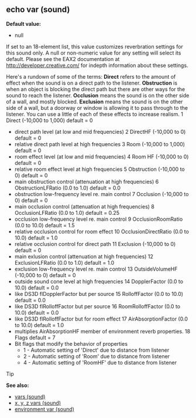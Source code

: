 ## echo var (sound)

**Default value:**
+   null


If set to an 18-element list, this value customizes
reverbration settings for this sound only. A null or non-numeric value
for any setting will select its default. Please see the EAX2
documentation at http://developer.creative.com/ for indepth information
about these settings. 

Here\'s a rundown of some of the terms:
**Direct** refers to the amount of effect when the sound is on a direct
path to the listener. **Obstruction** is when an object is blocking the
direct path but there are other ways for the sound to reach the
listener. **Occlusion** means the sound is on the other side of a wall,
and mostly blocked. **Exclusion** means the sound is on the other side
of a wall, but a doorway or window is allowing it to pass through to the
listener. You can use a little of each of these effects to increase
realism.
1 Direct (-10,000 to 1,000) default = 0
+   direct path level (at low and mid frequencies)
2 DirectHF (-10,000 to 0) default = 0
+   relative direct path level at high frequencies
3 Room (-10,000 to 1,000) default = 0
+   room effect level (at low and mid frequencies)
4 Room HF (-10,000 to 0) default = 0
+   relative room effect level at high frequencies
5 Obstruction (-10,000 to 0) default = 0
+   main obstruction control (attenuation at high frequencies)
6 ObstructionLFRatio (0.0 to 1.0) default = 0.0
+   obstruction low-frequency level re. main control
7 Occlusion (-10,000 to 0) default = 0
+   main occlusion control (attenuation at high frequencies)
8 OcclusionLFRatio (0.0 to 1.0) default = 0.25
+   occlusion low-frequency level re. main control
9 OcclusionRoomRatio (0.0 to 10.0) default = 1.5
+   relative occlusion control for room effect
10 OcclusionDirectRatio (0.0 to 10.0) default = 1.0
+   relative occlusion control for direct path
11 Exclusion (-10,000 to 0) default = 0
+   main exlusion control (attenuation at high frequencies)
12 ExclusionLFRatio (0.0 to 1.0) default = 1.0
+   exclusion low-frequency level re. main control
13 OutsideVolumeHF (-10,000 to 0) default = 0
+   outside sound cone level at high frequencies
14 DopplerFactor (0.0 to 10.0) default = 0.0
+   like DS3D flDopplerFactor but per source
15 RolloffFactor (0.0 to 10.0) default = 0.0
+   like DS3D flRolloffFactor but per source
16 RoomRolloffFactor (0.0 to 10.0) default = 0.0
+   like DS3D flRolloffFactor but for room effect
17 AirAbsorptionFactor (0.0 to 10.0) default = 1.0
+   multiplies AirAbsorptionHF member of environment reverb properties.
18 Flags default = 7
+   Bit flags that modify the behavior of properties
    -   1 - Automatic setting of \'Direct\' due to distance from
        listener
    -   2 - Automatic setting of \'Room\' due to distance from listener
    -   4 - Automatic setting of \'RoomHF\' due to distance from
        listener

> [!TIP] 
> **See also:**
> +   [vars (sound)](/ref/sound/var.md) 
> +   [x, y, z vars (sound)](/ref/sound/var/xyz.md) 
> +   [environment var (sound)](/ref/sound/var/environment.md) 